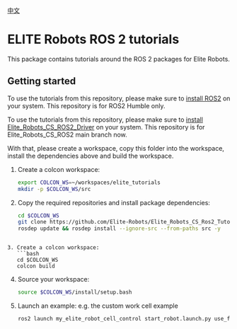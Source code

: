 [中文](./README_CN.md)

# ELITE Robots ROS 2 tutorials
This package contains tutorials around the ROS 2 packages for Elite Robots.

## Getting started
To use the tutorials from this repository, please make sure to [install ROS2](https://docs.ros.org/en/humble/Installation.html) on your system. This repository is for ROS2 Humble only.

To use the tutorials from this repository, please make sure to [install Elite_Robots_CS_ROS2_Driver](https://github.com/Elite-Robots/Elite_Robots_CS_ROS2_Driver) on your system. This repository is for Elite_Robots_CS_ROS2 main branch now.

With that, please create a workspace, copy this folder into the workspace, install the dependencies above and build the workspace.

1. Create a colcon workspace:
   ```bash
   export COLCON_WS=~/workspaces/elite_tutorials
   mkdir -p $COLCON_WS/src
   ```

2. Copy the required repositories and install package dependencies:
   ```bash
   cd $COLCON_WS
   git clone https://github.com/Elite-Robots/Elite_Robots_CS_Ros2_Tutorials.git src/elite_tutorials
   rosdep update && rosdep install --ignore-src --from-paths src -y
```
   
3. Create a colcon workspace:
   ```bash
   cd $COLCON_WS
   colcon build
   ```

4. Source your workspace:
   ```bash
   source $COLCON_WS/install/setup.bash
   ```

5. Launch an example:
   e.g. the custom work cell example
   ```bash
   ros2 launch my_elite_robot_cell_control start_robot.launch.py use_fake_hardware:=true
   ```

